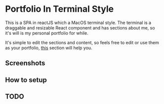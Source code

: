 # Portfolio In Terminal Style

This is a SPA in reactJS which a MacOS terminal style. The terminal is a draggable and resizable React component and has sections about me, so it's will is my personal portfolio for while. 

It's simple to edit the sections and content, so feels free to edit or use them as your portfolio, [this](#how-to-setup) section will help you.

## Screenshots 

## How to setup

## TODO 

